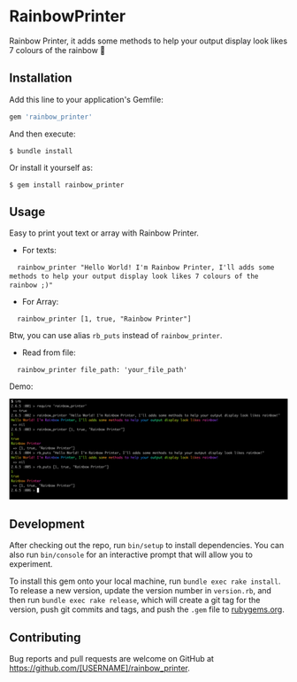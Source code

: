 # RainbowPrinter

Rainbow Printer, it adds some methods to help your output display look likes 7 colours of the rainbow 🌈

## Installation

Add this line to your application's Gemfile:

```ruby
gem 'rainbow_printer'
```

And then execute:

    $ bundle install

Or install it yourself as:

    $ gem install rainbow_printer

## Usage

Easy to print yout text or array with Rainbow Printer.

- For texts:

```
  rainbow_printer "Hello World! I'm Rainbow Printer, I'll adds some methods to help your output display look likes 7 colours of the rainbow ;)"
```

- For Array:

```
  rainbow_printer [1, true, "Rainbow Printer"]
```
Btw, you can use alias `rb_puts` instead of `rainbow_printer`.

- Read from file:

```
  rainbow_printer file_path: 'your_file_path'
```

Demo:

![](https://github.com/dereknguyen269/rainbow_printer/blob/master/demos/demo.png)

## Development

After checking out the repo, run `bin/setup` to install dependencies. You can also run `bin/console` for an interactive prompt that will allow you to experiment.

To install this gem onto your local machine, run `bundle exec rake install`. To release a new version, update the version number in `version.rb`, and then run `bundle exec rake release`, which will create a git tag for the version, push git commits and tags, and push the `.gem` file to [rubygems.org](https://rubygems.org).

## Contributing

Bug reports and pull requests are welcome on GitHub at https://github.com/[USERNAME]/rainbow_printer.

